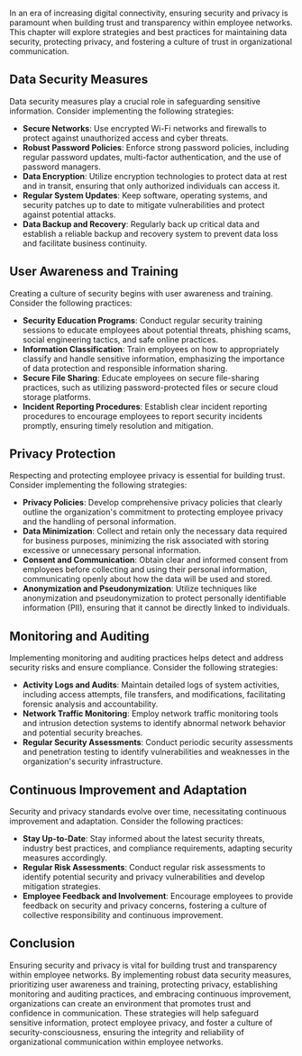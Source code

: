 
In an era of increasing digital connectivity, ensuring security and privacy is paramount when building trust and transparency within employee networks. This chapter will explore strategies and best practices for maintaining data security, protecting privacy, and fostering a culture of trust in organizational communication.

**Data Security Measures**
--------------------------

Data security measures play a crucial role in safeguarding sensitive information. Consider implementing the following strategies:

* **Secure Networks**: Use encrypted Wi-Fi networks and firewalls to protect against unauthorized access and cyber threats.
* **Robust Password Policies**: Enforce strong password policies, including regular password updates, multi-factor authentication, and the use of password managers.
* **Data Encryption**: Utilize encryption technologies to protect data at rest and in transit, ensuring that only authorized individuals can access it.
* **Regular System Updates**: Keep software, operating systems, and security patches up to date to mitigate vulnerabilities and protect against potential attacks.
* **Data Backup and Recovery**: Regularly back up critical data and establish a reliable backup and recovery system to prevent data loss and facilitate business continuity.

**User Awareness and Training**
-------------------------------

Creating a culture of security begins with user awareness and training. Consider the following practices:

* **Security Education Programs**: Conduct regular security training sessions to educate employees about potential threats, phishing scams, social engineering tactics, and safe online practices.
* **Information Classification**: Train employees on how to appropriately classify and handle sensitive information, emphasizing the importance of data protection and responsible information sharing.
* **Secure File Sharing**: Educate employees on secure file-sharing practices, such as utilizing password-protected files or secure cloud storage platforms.
* **Incident Reporting Procedures**: Establish clear incident reporting procedures to encourage employees to report security incidents promptly, ensuring timely resolution and mitigation.

**Privacy Protection**
----------------------

Respecting and protecting employee privacy is essential for building trust. Consider implementing the following strategies:

* **Privacy Policies**: Develop comprehensive privacy policies that clearly outline the organization's commitment to protecting employee privacy and the handling of personal information.
* **Data Minimization**: Collect and retain only the necessary data required for business purposes, minimizing the risk associated with storing excessive or unnecessary personal information.
* **Consent and Communication**: Obtain clear and informed consent from employees before collecting and using their personal information, communicating openly about how the data will be used and stored.
* **Anonymization and Pseudonymization**: Utilize techniques like anonymization and pseudonymization to protect personally identifiable information (PII), ensuring that it cannot be directly linked to individuals.

**Monitoring and Auditing**
---------------------------

Implementing monitoring and auditing practices helps detect and address security risks and ensure compliance. Consider the following strategies:

* **Activity Logs and Audits**: Maintain detailed logs of system activities, including access attempts, file transfers, and modifications, facilitating forensic analysis and accountability.
* **Network Traffic Monitoring**: Employ network traffic monitoring tools and intrusion detection systems to identify abnormal network behavior and potential security breaches.
* **Regular Security Assessments**: Conduct periodic security assessments and penetration testing to identify vulnerabilities and weaknesses in the organization's security infrastructure.

**Continuous Improvement and Adaptation**
-----------------------------------------

Security and privacy standards evolve over time, necessitating continuous improvement and adaptation. Consider the following practices:

* **Stay Up-to-Date**: Stay informed about the latest security threats, industry best practices, and compliance requirements, adapting security measures accordingly.
* **Regular Risk Assessments**: Conduct regular risk assessments to identify potential security and privacy vulnerabilities and develop mitigation strategies.
* **Employee Feedback and Involvement**: Encourage employees to provide feedback on security and privacy concerns, fostering a culture of collective responsibility and continuous improvement.

Conclusion
----------

Ensuring security and privacy is vital for building trust and transparency within employee networks. By implementing robust data security measures, prioritizing user awareness and training, protecting privacy, establishing monitoring and auditing practices, and embracing continuous improvement, organizations can create an environment that promotes trust and confidence in communication. These strategies will help safeguard sensitive information, protect employee privacy, and foster a culture of security-consciousness, ensuring the integrity and reliability of organizational communication within employee networks.
